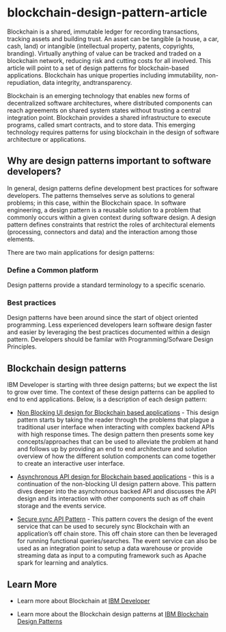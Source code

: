 # blockchain-design-pattern-article

Blockchain is a shared, immutable ledger for recording transactions, tracking assets and building trust.  An asset can be tangible (a house, a car, cash, land) or intangible (intellectual property, patents, copyrights, branding). Virtually anything of value can be tracked and traded on a blockchain network, reducing risk and cutting costs for all involved. This article will point to a set of design patterns for blockchain-based applications. Blockchain has unique properties including immutability, non-repudiation, data integrity, andtransparency.

Blockchain is an emerging technology that enables new forms of decentralized software architectures, where distributed components can reach agreements on shared system states without trusting a
central integration point. Blockchain provides a shared infrastructure to execute programs, called smart contracts, and to store data.   This emerging technology requires patterns for using blockchain in the design of software architecture or applications.


## Why are design patterns important to software developers?

In general, design patterns define development best practices for software developers. The patterns themselves serve as solutions to general problems; in this case, within the Blockchain space. In software engineering, a design pattern is a reusable solution to a problem that commonly occurs within a given context during software design. A design pattern defines constraints that restrict the roles of architectural elements (processing, connectors and data) and the interaction among those elements.  

There are two main applications for design patterns:

### Define a Common platform

Design patterns provide a standard terminology to a specific scenario.

### Best practices

Design patterns have been around since the start of object oriented programming. Less experienced developers learn software design faster and easier by leveraging the best practices documented within a design pattern. Developers should be familar with Programming/Sofware Design Principles.


## Blockchain design patterns

IBM Developer is starting with three design patterns; but we expect the list to grow over time. The context of these design patterns can be applied to end to end applications. Below, is a description of each design pattern:

* [Non Blocking UI design for Blockchain based applications](https://github.ibm.com/BlockchainDesignPattern/BlockchainDevelopmentDesignPatterns/blob/master/docs/design_patterns/UIResponsivenessPattern.md) - This design pattern starts by taking the reader through the problems that plague a traditional user interface when interacting with complex backend APIs with high response times. The design pattern then presents some key concepts/approaches that can be used to alleviate the problem at hand and follows up by providing an end to end architecture and solution overview of how the different solution components can come together to create an interactive user interface.

* [Asynchronous API design for Blockchain based applications](https://github.ibm.com/BlockchainDesignPattern/BlockchainDevelopmentDesignPatterns/blob/master/docs/design_patterns/AsyncAPIPattern.md) - this is a continuation of the non-blocking UI design pattern above.  This pattern dives deeper into the asynchronous backed API and discusses the API design and its interaction with other components such as off chain storage and the events service.

* [Secure sync API Pattern](https://github.ibm.com/BlockchainDesignPattern/BlockchainDevelopmentDesignPatterns/blob/master/docs/design_patterns/SecureSyncPattern.md) - This pattern covers the design of the event service that can be used to securely sync Blockchain with an application’s off chain store. This off chain store can then be leveraged for running functional queries/searches. The event service can also be used as an integration point to setup a data warehouse or provide streaming data as input to a computing framework such as Apache spark for learning and analytics.



## Learn More

*  Learn more about Blockchain at [IBM Developer](https://developer.ibm.com/technologies/blockchain/)

* Learn more about the Blockchain design patterns at [IBM Blockchain Design Patterns](https://github.ibm.com/BlockchainDesignPattern/BlockchainDevelopmentDesignPatterns)
